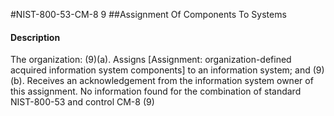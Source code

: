 #NIST-800-53-CM-8 9
##Assignment Of Components To Systems
#### Description
The organization:
   (9)(a).  Assigns [Assignment: organization-defined acquired information system components] to an information system; and
   (9)(b).  Receives an acknowledgement from the information system owner of this assignment.
No information found for the combination of standard NIST-800-53 and control CM-8 (9)
